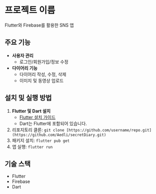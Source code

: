 # 프로젝트 이름  
Flutter와 Firebase를 활용한 SNS 앱

## 주요 기능
- **사용자 관리**
  - 로그인/회원가입/정보 수정
- **다이어리 기능**
  - 다이어리 작성, 수정, 삭제
  - 이미지 및 동영상 업로드

## 설치 및 실행 방법
1. **Flutter 및 Dart 설치**
   - [Flutter 설치 가이드](https://docs.flutter.dev/get-started/install)
   - Dart는 Flutter에 포함되어 있습니다.
2. 리포지토리 클론: `git clone [https://github.com/username/repo.git](https://github.com/Aedli/secretDiary.git)`
3. 패키지 설치: `flutter pub get`
4. 앱 실행: `flutter run`

## 기술 스택
- Flutter
- Firebase
- Dart
